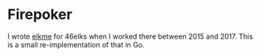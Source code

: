 # Firepoker

I wrote [elkme](https://46elks.github.io/elkme) for 46elks when I worked there
between 2015 and 2017. This is a small re-implementation of that in Go.
